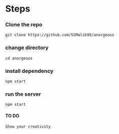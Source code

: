 # Steps

### Clone the repo

```
git clone https://github.com/SSMalik99/anorgeous
```

### change directory
```
cd anorgeous
```

### install dependency

```
npm start
```

### run the server
```
npm start
```

#### TO DO

```
Show your creativity
```